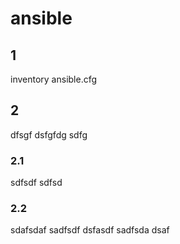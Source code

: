 # ansible

## 1
inventory
ansible.cfg
## 2
dfsgf
dsfgfdg
sdfg
### 2.1
sdfsdf
sdfsd
### 2.2
sdafsdaf
sadfsdf
dsfasdf
sadfsda
dsaf
